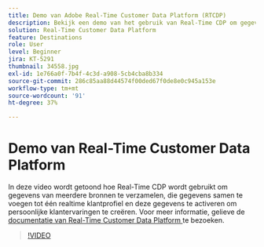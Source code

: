 ```yaml
---
title: Demo van Adobe Real-Time Customer Data Platform (RTCDP)
description: Bekijk een demo van het gebruik van Real-Time CDP om gegevens van meerdere bronnen te verzamelen, die gegevens in één klantprofiel in real time samen te voegen, en die gegevens te activeren om gepersonaliseerde klantenervaringen te creërenot.
solution: Real-Time Customer Data Platform
feature: Destinations
role: User
level: Beginner
jira: KT-5291
thumbnail: 34558.jpg
exl-id: 1e766a0f-7b4f-4c3d-a908-5cb4cba8b334
source-git-commit: 286c85aa88d44574f00ded67f0de8e0c945a153e
workflow-type: tm+mt
source-wordcount: '91'
ht-degree: 37%

---
```


# Demo van Real-Time Customer Data Platform

In deze video wordt getoond hoe Real-Time CDP wordt gebruikt om gegevens van meerdere bronnen te verzamelen, die gegevens samen te voegen tot één realtime klantprofiel en deze gegevens te activeren om persoonlijke klantervaringen te creëren. Voor meer informatie, gelieve de [ documentatie van Real-Time Customer Data Platform ](https://experienceleague.adobe.com/docs/experience-platform/rtcdp/overview.html?lang=nl) te bezoeken.

>[!VIDEO](https://video.tv.adobe.com/v/34558?learn=on&enablevpops)
